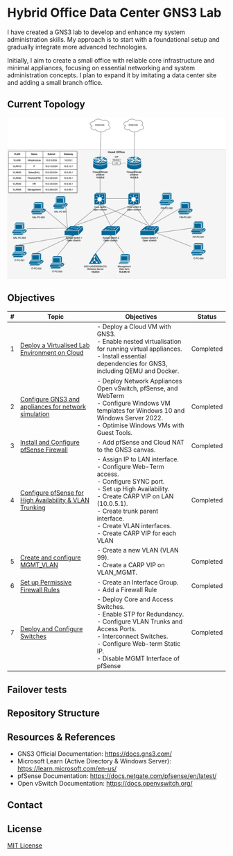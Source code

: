 # Hybrid Office Data Center GNS3 Lab

I have created a GNS3 lab to develop and enhance my system administration skills. My approach is to start with a foundational setup and gradually integrate more advanced technologies.

Initially, I aim to create a small office with reliable core infrastructure and minimal appliances, focusing on essential networking and system administration concepts. I plan to expand it by imitating a data center site and adding a small branch office. 

## Current Topology

![Topology](images/topology.png)

## Objectives

| **#** | **Topic**                                                                          | Objectives                                                                                                                                                                                                                                                         | **Status** |
| ----- | ---------------------------------------------------------------------------------- | ------------------------------------------------------------------------------------------------------------------------------------------------------------------------------------------------------------------------------------------------------------------ | ---------- |
| 1     | [Deploy a Virtualised Lab Environment on Cloud](01_environment_setup.md)           | - Deploy a Cloud VM with GNS3.<br>- Enable nested virtualisation for running virtual appliances.<br>- Install essential dependencies for GNS3, including QEMU and Docker.                                                                                          | Completed  |
| 2     | [Configure GNS3 and appliances for network simulation](02_configure_gns3.md)       | - Deploy Network Appliances Open vSwitch, pfSense, and WebTerm<br>- Configure Windows VM templates for Windows 10 and Windows Server 2022.<br>- Optimise Windows VMs with Guest Tools.                                                                             | Completed  |
| 3     | [Install and Configure pfSense Firewall](03_install_pfsense.md)                    | - Add pfSense and Cloud NAT to the GNS3 canvas.                                                                                                                                                                                                                    | Completed  |
| 4     | [Configure pfSense for High Availability & VLAN Trunking](04_configure_pfsense.md) | - Assign IP to LAN interface.<br>- Configure Web-Term access.<br>- Configure SYNC port.<br>- Set up High Availability.<br>- Create CARP VIP on LAN (10.0.5.1).<br>- Create trunk parent interface.<br>- Create VLAN interfaces.<br>- Create CARP VIP for each VLAN | Completed  |
| 5     | [Create and configure MGMT_VLAN](05_configure_mgmt_vlan.md)                        | - Create a new VLAN (VLAN 99).<br>- Create a CARP VIP on VLAN_MGMT.                                                                                                                                                                                                | Completed  |
| 6     | [Set up Permissive Firewall Rules](06_set_up_firewall_rules.md)                    | - Create an Interface Group.<br>- Add a Firewall Rule                                                                                                                                                                                                              | Completed  |
| 7     | [Deploy and Configure Switches ](07_switch_configuration_deployement.md)           | - Deploy Core and Access Switches.<br>- Enable STP for Redundancy.<br>- Configure VLAN Trunks and Access Ports.<br>- Interconnect Switches.<br>- Configure Web-term Static IP.<br>- Disable MGMT Interface of pfSense                                              | Completed  |
## Failover tests

## Repository Structure


## Resources & References

- GNS3 Official Documentation: https://docs.gns3.com/
- Microsoft Learn (Active Directory & Windows Server): https://learn.microsoft.com/en-us/
- pfSense Documentation: https://docs.netgate.com/pfsense/en/latest/
- Open vSwitch Documentation: https://docs.openvswitch.org/

## Contact


## License

[MIT License](LICENSE)
